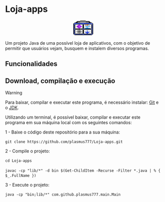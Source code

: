 # Loja-apps

<p align="center"><img src="./assets/icons/store.png?raw=true" width="64" height="48"></p>

Um projeto Java de uma possível loja de aplicativos, com o objetivo de permitir que usuários vejam, busquem e instalem diversos programas.

## Funcionalidades


## Download, compilação e execução
> [!WARNING]
> Para baixar, compilar e executar este programa, é necessário instalar: [Git](https://git-scm.com/downloads) e o [JDK](https://www.oracle.com/java/technologies/downloads/).

Utilizando um terminal, é possível baixar, compilar e executar este programa em sua máquina local com os seguintes comandos:

1 - Baixe o código deste repositório para a sua máquina:
```
git clone https://github.com/plasmus777/Loja-apps.git
```

2 - Compile o projeto:
```
cd Loja-apps

javac -cp "lib/*" -d bin $(Get-ChildItem -Recurse -Filter *.java | % { $_.FullName })
```

3 - Execute o projeto:
```
java -cp "bin;lib/*" com.github.plasmus777.main.Main
```